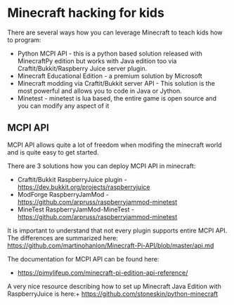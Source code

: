 # Minecraft hacking for kids

There are several ways how you can leverage Minecraft to teach kids how to program:

- Python MCPI API - this is a python based solution released with MinecraftPy edition but works with Java edition too via Craftit/Bukkit/Raspberry Juice server plugin.
- Minecraft Educational Edition - a premium solution by Microsoft
- Minecraft modding via Craftit/Bukkit server API - This solution is the most powerful and allows you to code in Java or Jython.
- Minetest - minetest is lua based, the entire game is open source and you can modify any aspect of it

## MCPI API

MCPI API allows quite a lot of freedom when modifing the minecraft world and is quite easy to get started.

There are 3 solutions how you can deploy MCPI API in minecraft:

- Craftit/Bukkit RaspberryJuice plugin - https://dev.bukkit.org/projects/raspberryjuice
- ModForge RaspberryJamMod - https://github.com/arpruss/raspberryjammod-minetest
- MineTest RaspberryJamMod-MineTest - https://github.com/arpruss/raspberryjammod-minetest

It is important to understand that not every plugin supports entire MCPI API.
The differences are summarized here:
https://github.com/martinohanlon/Minecraft-Pi-API/blob/master/api.md

The documentation for MCPI API can be found here:

- https://pimylifeup.com/minecraft-pi-edition-api-reference/

A very nice resource describing how to set up Minecraft Java Edition with RaspberryJuice is here:+
https://github.com/stoneskin/python-minecraft

